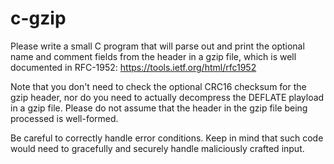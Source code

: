 # c-gzip

Please write a small C program that will parse out and print the optional name and comment fields from the header in a gzip file, which is well documented in RFC-1952: https://tools.ietf.org/html/rfc1952 

Note that you don't need to check the optional CRC16 checksum for the gzip header, nor do you need to actually decompress the DEFLATE playload in a gzip file. Please do not assume that the header in the gzip file being processed is well-formed. 

Be careful to correctly handle error conditions. Keep in mind that such code would need to gracefully and securely handle maliciously crafted input. 

